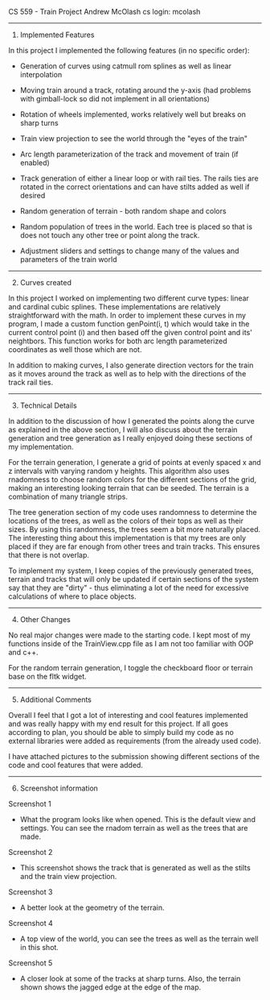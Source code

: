 CS 559 - Train Project
Andrew McOlash
cs login: mcolash

-------------------------------------------------------------------------------

1) Implemented Features

In this project I implemented the following features (in no specific order):

- Generation of curves using catmull rom splines as well as linear interpolation

- Moving train around a track, rotating around the y-axis (had problems with
  gimball-lock so did not implement in all orientations)

- Rotation of wheels implemented, works relatively well but breaks on
  sharp turns

- Train view projection to see the world through the "eyes of the train"

- Arc length parameterization of the track and movement of train (if enabled)

- Track generation of either a linear loop or with rail ties. The rails ties
  are rotated in the correct orientations and can have stilts added as well
  if desired

- Random generation of terrain - both random shape and colors

- Random population of trees in the world. Each tree is placed so that is does
  not touch any other tree or point along the track.

- Adjustment sliders and settings to change many of the values and parameters
  of the train world

-------------------------------------------------------------------------------

2) Curves created

In this project I worked on implementing two different curve types: linear and
cardinal cubic splines. These implementations are relatively straightforward with
the math. In order to implement these curves in my program, I made a custom
function genPoint(i, t) which would take in the current control point (i) and
then based off the given control point and its' neightbors. This function works
for both arc length parameterized coordinates as well those which are not.

In addition to making curves, I also generate direction vectors for the train
as it moves around the track as well as to help with the directions of the track
rail ties.

-------------------------------------------------------------------------------

3) Technical Details

In addition to the discussion of how I generated the points along the curve as
explained in the above section, I will also discuss about the terrain generation
and tree generation as I really enjoyed doing these sections of my implementation.

For the terrain generation, I generate a grid of points at evenly spaced x and z
intervals with varying random y heights. This algorithm also uses rnadomness
to choose random colors for the different sections of the grid, making an
interesting looking terrain that can be seeded. The terrain is a combination of
many triangle strips.

The tree generation section of my code uses randomness to determine the locations
of the trees, as well as the colors of their tops as well as their sizes. By using
this randomness, the trees seem a bit more naturally placed. The interesting thing
about this implementation is that my trees are only placed if they are far enough
from other trees and train tracks. This ensures that there is not overlap.

To implement my system, I keep copies of the previously generated trees, terrain
and tracks that will only be updated if certain sections of the system say that
they are "dirty" - thus eliminating a lot of the need for excessive calculations
of where to place objects.

-------------------------------------------------------------------------------

4) Other Changes

No real major changes were made to the starting code. I kept most of my functions
inside of the TrainView.cpp file as I am not too familiar with OOP and c++.

For the random terrain generation, I toggle the checkboard floor or terrain base
on the fltk widget.

-------------------------------------------------------------------------------

5) Additional Comments

Overall I feel that I got a lot of interesting and cool features implemented
and was really happy with my end result for this project. If all goes according
to plan, you should be able to simply build my code as no external libraries
were added as requirements (from the already used code).

I have attached pictures to the submission showing different sections of the code
and cool features that were added.

-------------------------------------------------------------------------------

6) Screenshot information

Screenshot 1

- What the program looks like when opened. This is the default view and settings.
  You can see the rnadom terrain as well as the trees that are made.

Screenshot 2

- This screenshot shows the track that is generated as well as the stilts and the
  train view projection.


Screenshot 3

- A better look at the geometry of the terrain.


Screenshot 4

- A top view of the world, you can see the trees as well as the terrain well in
  this shot.


Screenshot 5

- A closer look at some of the tracks at sharp turns. Also, the terrain shown
  shows the jagged edge at the edge of the map.
